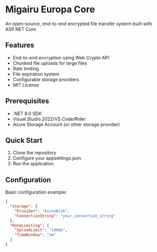 # Migairu Europa Core
An open-source, end-to-end encrypted file transfer system built with ASP.NET Core.

## Features
- End-to-end encryption using Web Crypto API
- Chunked file uploads for large files
- Rate limiting
- File expiration system
- Configurable storage providers
- MIT License

## Prerequisites
- .NET 8.0 SDK
- Visual Studio 2022/VS Code/Rider
- Azure Storage Account (or other storage provider)

## Quick Start
1. Clone the repository
2. Configure your appsettings.json
3. Run the application

## Configuration
Basic configuration example:
```json
{
  "Storage": {
    "Provider": "AzureBlob",
    "ConnectionString": "your_connection_string"
  },
  "RateLimiting": {
    "UploadLimit": "100mb",
    "TimeWindow": "1m"
  }
}
